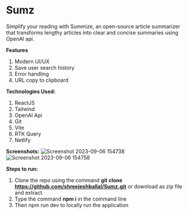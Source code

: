 # Sumz
Simplify your reading with Summize, an open-source article summarizer that transforms lengthy articles into clear and concise summaries using OpenAI api.

**Features**
  1) Modern UI/UX
  2) Save user search history
  3) Error handling
  4) URL copy to clipboard

**Technologies Used:**
  1) ReactJS
  2) Tailwind
  3) OpenAI Api
  4) Git
  5) Vite
  6) RTK Query
  7) Netlify

**Screenshots:**
![Screenshot 2023-09-06 154738](https://github.com/shreejeshballal/Sumz/assets/77494639/22034469-b202-4b3a-9e5e-1cd392e17c47)
![Screenshot 2023-09-06 154758](https://github.com/shreejeshballal/Sumz/assets/77494639/9df6b165-0b84-4345-ab8f-03ad58caae96)

**Steps to run:**
  1) Clone the repo using the command **git clone https://github.com/shreejeshballal/Sumz.git** or download as zip file and extract.
  2) Type the command **npm i** in the command line
  3) Then npm run dev to locally run the application  
